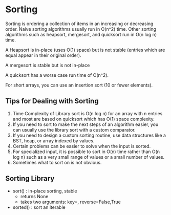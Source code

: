 # Sorting #

Sorting is ordering a collection of items in an increasing or decreasing order. Naive sorting algorithms usually run in O(n^2) time. Other sorting algorithms such as heapsort, mergesort, and quicksort run in O(n log n) time.

A Heapsort is in-place (uses O(1) space) but is not stable (entries which are equal appear in their original order).

A mergesort is stable but is not in-place

A quicksort has a worse case run time of O(n^2).

For short arrays, you can use an insertion sort (10 or fewer elements).

## Tips for Dealing with Sorting ##

1. Time Complexity of Library sort is O(n log n) for an array with n entries and most are based on quicksort which has O(1) space complexity.
2. If you need to sort to make the next steps of an algorithm easier, you can usually use the library sort with a custom comparator.
3. If you need to design a custom sorting routine, use data structures like a BST, heap, or array indexed by values.
4. Certain problems can be easier to solve when the input is sorted.
5. For specialized input, it is possible to sort in O(n) time rather than O(n log n) such as a very small range of values or a small number of values.
6. Sometimes what to sort on is not obvious.

## Sorting Library ##

- sort() : in-place sorting, stable
  - returns None
  - takes two arguments: key=, reverse=False,True
- sorted() : sort an iterable 
